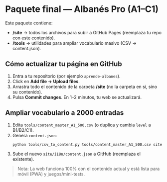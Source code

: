 # Paquete final — Albanés Pro (A1–C1)

Este paquete contiene:
- **/site** → todos los archivos para subir a GitHub Pages (reemplaza tu repo con este contenido).
- **/tools** → utilidades para ampliar vocabulario masivo (CSV → content.json).

## Cómo actualizar tu página en GitHub
1) Entra a tu repositorio (por ejemplo `aprende-albanes`).
2) Click en **Add file → Upload files**.
3) Arrastra todo el contenido de la carpeta **/site** (no la carpeta en sí, sino su contenido).
4) Pulsa **Commit changes**. En 1–2 minutos, tu web se actualizará.

## Ampliar vocabulario a 2000 entradas
1) Edita `tools/content_master_A1_500.csv` (o duplica y cambia `level` a B1/B2/C1).
2) Genera `content.json`:  
   ```bash
   python tools/csv_to_content.py tools/content_master_A1_500.csv site/i18n/content.json
   ```
3) Sube el nuevo `site/i18n/content.json` a GitHub (reemplaza el existente).

> Nota: La web funciona 100% con el contenido actual y está lista para móvil (PWA) y juegos/mini-tests. 
